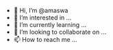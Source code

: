 - 👋 Hi, I’m @amaswa
- 👀 I’m interested in ...
- 🌱 I’m currently learning ...
- 💞️ I’m looking to collaborate on ...
- 📫 How to reach me ...

<!---
amaswa/amaswa is a ✨ special ✨ repository because its `README.md` (this file) appears on your GitHub profile.
You can click the Preview link to take a look at your changes.
--->
